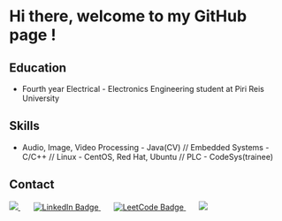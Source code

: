# Hi there, welcome to my GitHub page !
              
## Education
- Fourth year Electrical - Electronics Engineering student at Piri Reis University
## Skills
- Audio, Image, Video Processing - Java(CV) // Embedded Systems - C/C++ // Linux - CentOS, Red Hat, Ubuntu // PLC - CodeSys(trainee) 
## Contact



<div id="badges">
   <a href="https://mehmetuguryldrm@gmail.com"> 
    <img src="https://img.shields.io/badge/Gmail-D14836?style=for-the-badge&logo=gmail&logoColor=white"/>
  </a>
  &nbsp;&nbsp;&nbsp;&nbsp;&nbsp;
  <a href="https://linkedin.com/in/mehmet-uğur-yıldırım"> 
    <img src="https://img.shields.io/badge/LinkedIn-0077B5?style=for-the-badge&logo=linkedin&logoColor=white" alt="LinkedIn Badge"/>
  </a>
  &nbsp;&nbsp;&nbsp;&nbsp;&nbsp;
  <a href="https://leetcode.com/daikieleven/">
    <img src="https://img.shields.io/badge/-LeetCode-FFA116?style=for-the-badge&logo=LeetCode&logoColor=black" alt="LeetCode Badge"/>
  </a>
  &nbsp;&nbsp;&nbsp;&nbsp;&nbsp;
  <a href="https://github.com/muguryildirim">
    <img src="https://img.shields.io/badge/GitHub-100000?style=for-the-badge&logo=github&logoColor=white"/>
  </a>
</div>


